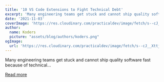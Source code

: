 ```yaml
---
title: '10 VS Code Extensions to Fight Technical Debt'
excerpt: 'Many engineering teams get stuck and cannot ship quality software fast because of technical...'
date: '2021-11-03'
coverImage: 'https://res.cloudinary.com/practicaldev/image/fetch/s--cJ__Xttj--/c_imagga_scale,f_auto,fl_progressive,h_420,q_auto,w_1000/https://dev-to-uploads.s3.amazonaws.com/uploads/articles/yc0bk74ubq8f4vrw65ac.jpg'
author:
  name: Koders
  picture: "assets/blog/authors/koders.png"
ogImage:
  url: 'https://res.cloudinary.com/practicaldev/image/fetch/s--cJ__Xttj--/c_imagga_scale,f_auto,fl_progressive,h_420,q_auto,w_1000/https://dev-to-uploads.s3.amazonaws.com/uploads/articles/yc0bk74ubq8f4vrw65ac.jpg'
---
```


Many engineering teams get stuck and cannot ship quality software fast because of technical...

[Read more](https://dev.to/alexomeyer/10-vs-code-extensions-to-fight-technical-debt-508f)
